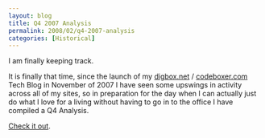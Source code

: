 ```yaml
---
layout: blog
title: Q4 2007 Analysis
permalink: 2008/02/q4-2007-analysis
categories: [Historical]
---
```


<p>I am finally keeping track.</p>
<p>It is finally that time, since the launch of my <a href="http://digbox.net">digbox.net</a> / <a href="http://digbox.net">codeboxer.com</a> Tech Blog in November of 2007 I have seen some upswings in activity across all of my sites, so in preparation for the day when I can actually just do what I love for a living without having to go in to the office I have compiled a Q4 Analysis.</p>
<p><a href="http://spreadsheets.google.com/pub?key=pcOyXuPt71mX0PsRn5jJEGw">Check it out</a>.</p>
